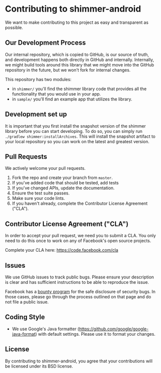 # Contributing to shimmer-android
We want to make contributing to this project as easy and transparent as
possible.

## Our Development Process

Our internal repository, which is copied to GitHub, is our source of truth,
and development happens both directly in GitHub and internally.
Internally, we might build tools around this library that we might move
into the GitHub repository in the future, but we won't fork for internal changes.

This repository has two modules:

* in `shimmer/` you'll find the shimmer library code that provides all the
functionality that you would use in your app.
* in `sample/` you'll find an example app that utilizes the library.

## Development set up

It is important that you first install the snapshot version of the shimmer
library before you can start developing. To do so, you can simply run
`./gradlew shimmer:installArchives`. This will install the snapshot artifact to
 your local repository so you can work on the latest and greatest version.

## Pull Requests
We actively welcome your pull requests.

1. Fork the repo and create your branch from `master`.
2. If you've added code that should be tested, add tests
3. If you've changed APIs, update the documentation.
4. Ensure the test suite passes.
5. Make sure your code lints.
6. If you haven't already, complete the Contributor License Agreement ("CLA").

## Contributor License Agreement ("CLA")
In order to accept your pull request, we need you to submit a CLA. You only need
to do this once to work on any of Facebook's open source projects.

Complete your CLA here: <https://code.facebook.com/cla>

## Issues
We use GitHub issues to track public bugs. Please ensure your description is
clear and has sufficient instructions to be able to reproduce the issue.

Facebook has a [bounty program](https://www.facebook.com/whitehat/) for the safe
disclosure of security bugs. In those cases, please go through the process
outlined on that page and do not file a public issue.

## Coding Style
* We use Google's Java formatter (https://github.com/google/google-java-format)
with default settings. Please use it to format your changes.

## License
By contributing to shimmer-android, you agree that your contributions will be licensed
under its BSD license.

